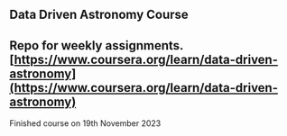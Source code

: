 ## Data Driven Astronomy Course

Repo for weekly assignments.
[https://www.coursera.org/learn/data-driven-astronomy](https://www.coursera.org/learn/data-driven-astronomy)
--------------------------------------------------------
Finished course on 19th November 2023

